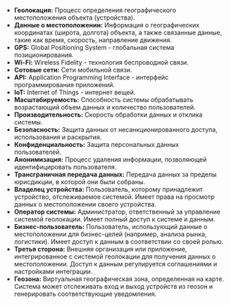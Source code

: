 
* **Геолокация:** Процесс определения географического местоположения объекта (устройства).
* **Данные о местоположении:** Информация о географических координатах (широта, долгота) объекта,  а также  связанные  данные,  такие  как  время,  скорость,  направление  движения.
* **GPS:** Global Positioning System - глобальная система позиционирования.
* **Wi-Fi:** Wireless Fidelity - технология беспроводной связи.
* **Сотовые сети:** Сети мобильной связи.
* **API:** Application Programming Interface - интерфейс программирования приложений.
* **IoT:** Internet of Things - интернет вещей.
* **Масштабируемость:** Способность системы обрабатывать возрастающий объем данных и количество пользователей.
* **Производительность:** Скорость обработки данных и отклика системы.
* **Безопасность:** Защита данных от несанкционированного доступа, использования и раскрытия.
* **Конфиденциальность:** Защита персональных данных пользователей.
* **Анонимизация:** Процесс удаления информации, позволяющей идентифицировать пользователя.
* **Трансграничная передача данных:** Передача данных за пределы юрисдикции, в которой они были собраны.
* **Владелец устройства:** Пользователь, которому принадлежит устройство,  отслеживаемое системой.  Имеет  права  на  просмотр  данных  о  местоположении  своего  устройства.
* **Оператор системы:**  Администратор,  ответственный  за  управление  системой  геолокации.  Имеет  полный  доступ  к  системе  и  данным.
* **Бизнес-пользователь:**  Пользователь,  использующий  данные  о  местоположении  для  бизнес-целей  (например,  анализа  рынка,  логистики).  Имеет  доступ  к  данным  в  соответствии  со  своей  ролью.
* **Третья сторона:** Внешняя организация или приложение,  интегрированное  с  системой  геолокации  для  получения  данных  о  местоположении.  Доступ  к  данным  регулируется  соглашениями  и  настройками  интеграции.
* **Геозона:** Виртуальная  географическая  зона,  определенная  на  карте.  Система  может  отслеживать  вход  и  выход  устройств  из  геозон  и  генерировать  соответствующие  уведомления.